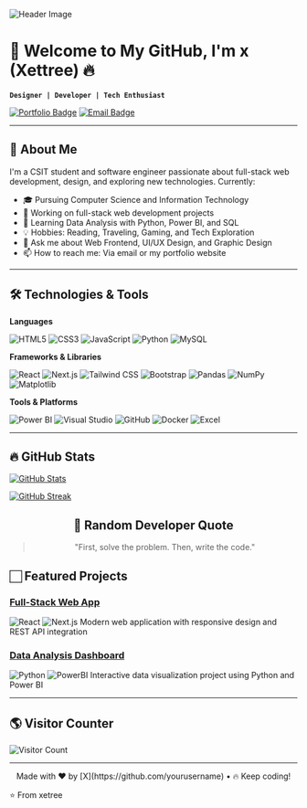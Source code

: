 
![Header Image](https://github.com/user-attachments/assets/f80e8718-7ba9-488f-aff7-f365876506df)

# 👋 Welcome to My GitHub, I'm **x** (Xettree) 🔥

**`Designer | Developer | Tech Enthusiast`**

[![Portfolio Badge](https://img.shields.io/badge/Portfolio-Website-blue?style=flat&logo=google-chrome)](https://your-portfolio-url.com)
[![Email Badge](https://img.shields.io/badge/Email-Contact-red?style=flat&logo=gmail)](mailto:youremail@domain.com)

---

## 🚀 About Me

I'm a CSIT student and software engineer passionate about full-stack web development, design, and exploring new technologies. Currently:
- 🎓 Pursuing Computer Science and Information Technology
- 🔭 Working on full-stack web development projects
- 🌱 Learning Data Analysis with Python, Power BI, and SQL
- 💡 Hobbies: Reading, Traveling, Gaming, and Tech Exploration
- 💬 Ask me about Web Frontend, UI/UX Design, and Graphic Design
- 📫 How to reach me: Via email or my portfolio website

---

## 🛠️ Technologies & Tools

**Languages**

![HTML5](https://img.shields.io/badge/HTML5-E34F26?style=for-the-badge&logo=html5&logoColor=white)
![CSS3](https://img.shields.io/badge/CSS3-1572B6?style=for-the-badge&logo=css3&logoColor=white)
![JavaScript](https://img.shields.io/badge/JavaScript-F7DF1E?style=for-the-badge&logo=javascript&logoColor=black)
![Python](https://img.shields.io/badge/Python-3776AB?style=for-the-badge&logo=python&logoColor=white)
![MySQL](https://img.shields.io/badge/MySQL-4479A1?style=for-the-badge&logo=mysql&logoColor=white)

**Frameworks & Libraries**

![React](https://img.shields.io/badge/React-20232A?style=for-the-badge&logo=react&logoColor=61DAFB)
![Next.js](https://img.shields.io/badge/Next.js-000000?style=for-the-badge&logo=nextdotjs&logoColor=white)
![Tailwind CSS](https://img.shields.io/badge/Tailwind_CSS-06B6D4?style=for-the-badge&logo=tailwind-css&logoColor=white)
![Bootstrap](https://img.shields.io/badge/Bootstrap-7952B3?style=for-the-badge&logo=bootstrap&logoColor=white)
![Pandas](https://img.shields.io/badge/Pandas-150458?style=for-the-badge&logo=pandas&logoColor=white)
![NumPy](https://img.shields.io/badge/NumPy-013243?style=for-the-badge&logo=numpy&logoColor=white)
![Matplotlib](https://img.shields.io/badge/Matplotlib-11557C?style=for-the-badge&logo=python&logoColor=white)

**Tools & Platforms**

![Power BI](https://img.shields.io/badge/Power_BI-F2C811?style=for-the-badge&logo=powerbi&logoColor=black)
![Visual Studio](https://img.shields.io/badge/-Visual%20Studio-5C2D91?logo=visualstudio&logoColor=white)
![GitHub](https://img.shields.io/badge/GitHub-181717?style=for-the-badge&logo=github&logoColor=white)
![Docker](https://img.shields.io/badge/Docker-2496ED?style=for-the-badge&logo=docker&logoColor=white)
![Excel](https://img.shields.io/badge/Excel-217346?style=for-the-badge&logo=microsoftexcel&logoColor=white)

---

## 🔥 GitHub Stats

[![GitHub Stats](https://github-readme-stats.vercel.app/api?username=yourusername&show_icons=true&theme=radical)](https://github.com/yourusername)

[![GitHub Streak](https://streak-stats.demolab.com?user=yourusername&theme=radical)](https://git.io/streak-stats)


<div align="center">
  
## 💬 Random Developer Quote  
> "First, solve the problem. Then, write the code."  
 

</div>

## 🏻 Featured Projects

### [Full-Stack Web App](https://github.com/yourusername/project1)
![React](https://img.shields.io/badge/-React-61DAFB?logo=react&logoColor=white)
![Next.js](https://img.shields.io/badge/-Next.js-000000?logo=next.js&logoColor=white)
Modern web application with responsive design and REST API integration

### [Data Analysis Dashboard](https://github.com/yourusername/project2)
![Python](https://img.shields.io/badge/-Python-3776AB?logo=python&logoColor=white)
![PowerBI](https://img.shields.io/badge/-Power_BI-F2C811?logo=powerbi&logoColor=black)
Interactive data visualization project using Python and Power BI

---

## 🌎 Visitor Counter

![Visitor Count](https://profile-counter.glitch.me/yourusername/count.svg)

---
<p align="center">
  Made with ❤️ by [X](https://github.com/yourusername) • 🔥 Keep coding!
</p>

⭐️ From xetree
